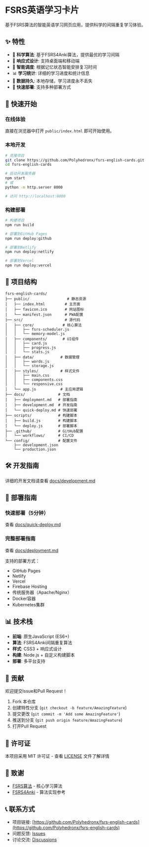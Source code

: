 # FSRS英语学习卡片

基于FSRS算法的智能英语学习网页应用，提供科学的间隔重复学习体验。

## ✨ 特性

- 🧠 **科学算法**: 基于FSRS4Anki算法，提供最优的学习间隔
- 📱 **响应式设计**: 支持桌面端和移动端
- 🎯 **智能调度**: 根据记忆状态智能安排复习时间
- 📊 **学习统计**: 详细的学习进度和统计信息
- 💾 **数据持久**: 本地存储，学习进度永不丢失
- 🚀 **快速部署**: 支持多种部署方式

## 🚀 快速开始

### 在线体验
直接在浏览器中打开 `public/index.html` 即可开始使用。

### 本地开发
```bash
# 克隆项目
git clone https://github.com/Polyhedronx/fsrs-english-cards.git
cd fsrs-english-cards

# 启动开发服务器
npm start
# 或
python -m http.server 8000

# 访问 http://localhost:8000
```

### 构建部署
```bash
# 构建项目
npm run build

# 部署到GitHub Pages
npm run deploy:github

# 部署到Netlify
npm run deploy:netlify

# 部署到Vercel
npm run deploy:vercel
```

## 📁 项目结构

```
fsrs-english-cards/
├── public/                 # 静态资源
│   ├── index.html         # 主页面
│   ├── favicon.ico        # 网站图标
│   └── manifest.json      # PWA配置
├── src/                   # 源代码
│   ├── core/             # 核心算法
│   │   ├── fsrs-scheduler.js
│   │   └── memory-model.js
│   ├── components/       # UI组件
│   │   ├── card.js
│   │   ├── progress.js
│   │   └── stats.js
│   ├── data/            # 数据管理
│   │   ├── words.js
│   │   └── storage.js
│   ├── styles/          # 样式文件
│   │   ├── main.css
│   │   ├── components.css
│   │   └── responsive.css
│   └── app.js           # 主应用逻辑
├── docs/               # 文档
│   ├── deployment.md   # 部署指南
│   ├── development.md  # 开发指南
│   └── quick-deploy.md # 快速部署
├── scripts/            # 构建脚本
│   ├── build.js        # 构建脚本
│   └── deploy.js       # 部署脚本
├── .github/            # GitHub配置
│   └── workflows/      # CI/CD
└── config/             # 配置文件
    ├── development.json
    └── production.json
```

## 🛠️ 开发指南

详细的开发文档请查看 [docs/development.md](docs/development.md)

## 🚀 部署指南

### 快速部署（5分钟）
查看 [docs/quick-deploy.md](docs/quick-deploy.md)

### 完整部署指南
查看 [docs/deployment.md](docs/deployment.md)

支持的部署方式：
- GitHub Pages
- Netlify
- Vercel
- Firebase Hosting
- 传统服务器（Apache/Nginx）
- Docker容器
- Kubernetes集群

## 📊 技术栈

- **前端**: 原生JavaScript (ES6+)
- **算法**: FSRS4Anki间隔重复算法
- **样式**: CSS3 + 响应式设计
- **构建**: Node.js + 自定义构建脚本
- **部署**: 多平台支持

## 🤝 贡献

欢迎提交Issue和Pull Request！

1. Fork 本仓库
2. 创建特性分支 (`git checkout -b feature/AmazingFeature`)
3. 提交更改 (`git commit -m 'Add some AmazingFeature'`)
4. 推送到分支 (`git push origin feature/AmazingFeature`)
5. 打开Pull Request

## 📄 许可证

本项目采用 MIT 许可证 - 查看 [LICENSE](LICENSE) 文件了解详情

## 🙏 致谢

- [FSRS算法](https://github.com/open-spaced-repetition/fsrs4anki) - 核心学习算法
- [FSRS4Anki](https://github.com/open-spaced-repetition/fsrs4anki) - 算法实现参考

## 📞 联系方式

- 项目链接: [https://github.com/Polyhedronx/fsrs-english-cards](https://github.com/Polyhedronx/fsrs-english-cards)
- 问题反馈: [Issues](https://github.com/Polyhedronx/fsrs-english-cards/issues)
- 讨论交流: [Discussions](https://github.com/Polyhedronx/fsrs-english-cards/discussions) 
